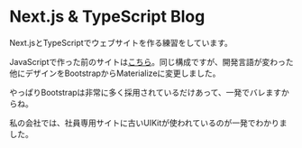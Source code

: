 # Next.js & TypeScript Blog

Next.jsとTypeScriptでウェブサイトを作る練習をしています。

JavaScriptで作った前のサイトは[こちら](https://github.com/moootoko/mtknextblog)。同じ構成ですが、開発言語が変わった他にデザインをBootstrapからMaterializeに変更しました。

やっぱりBootstrapは非常に多く採用されているだけあって、一発でバレますからね。

私の会社では、社員専用サイトに古いUIKitが使われているのが一発でわかりました。
